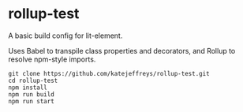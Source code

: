 # rollup-test

A basic build config for lit-element.

Uses Babel to transpile class properties and decorators, and Rollup to resolve npm-style imports.

```
git clone https://github.com/katejeffreys/rollup-test.git
cd rollup-test
npm install
npm run build
npm run start
```
